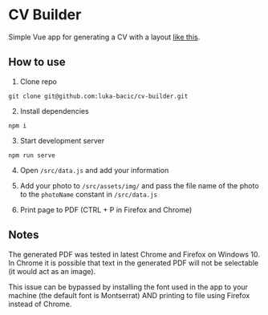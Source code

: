 # CV Builder

Simple Vue app for generating a CV with a layout [like this](https://github.com/luka-bacic/cv-builder/blob/master/src/assets/misc/example-cv.pdf).

## How to use

1. Clone repo

```
git clone git@github.com:luka-bacic/cv-builder.git
```

2. Install dependencies

```
npm i
```

3. Start development server

```
npm run serve
```

4. Open `/src/data.js` and add your information

5. Add your photo to `/src/assets/img/` and pass the file name of the photo to the `photoName` constant in `/src/data.js`

6. Print page to PDF (CTRL + P in Firefox and Chrome)

## Notes

The generated PDF was tested in latest Chrome and Firefox on Windows 10. In Chrome it is possible that text in the generated PDF will not be selectable (it would act as an image).

This issue can be bypassed by installing the font used in the app to your machine (the default font is Montserrat) AND printing to file using Firefox instead of Chrome.
